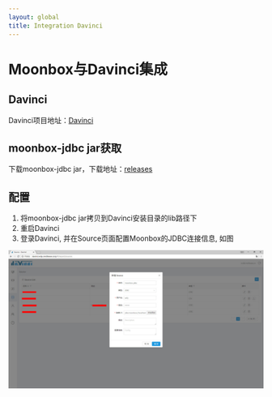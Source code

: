 ```yaml
---
layout: global
title: Integration Davinci
---
```


# Moonbox与Davinci集成

## Davinci

Davinci项目地址：[Davinci](https://github.com/edp963/davinci)

## moonbox-jdbc jar获取

下载moonbox-jdbc jar，下载地址：[releases]()

## 配置 
   
1. 将moonbox-jdbc jar拷贝到Davinci安装目录的lib路径下
2. 重启Davinci
3. 登录Davinci, 并在Source页面配置Moonbox的JDBC连接信息, 如图

![moonbox-davinci](./img/integration-davinci.jpg)
